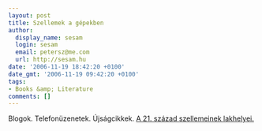 ```yaml
---
layout: post
title: Szellemek a gépekben
author:
  display_name: sesam
  login: sesam
  email: petersz@me.com
  url: http://sesam.hu
date: '2006-11-19 18:42:20 +0100'
date_gmt: '2006-11-19 09:42:20 +0100'
tags:
- Books &amp; Literature
comments: []
---
```


Blogok. Telefonüzenetek. Újságcikkek. [A 21. század szellemeinek lakhelyei.](http://sesam.hu/portfolio/neil-gaiman-szellemek-a-gepekben)
